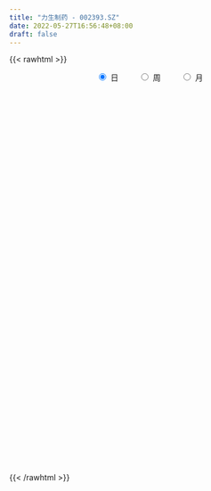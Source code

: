 ```yaml
---
title: "力生制药 - 002393.SZ"
date: 2022-05-27T16:56:48+08:00
draft: false
---
```

{{< rawhtml >}}
    <div style="text-align: center">
        <label style="padding: 1rem;"><input style="margin-right: .5rem" type="radio" name="period" value="D" checked onclick="period_change(this)">日</label>
        <label style="padding: 1rem;"><input style="margin-right: .5rem" type="radio" name="period" value="W" onclick="period_change(this)">周</label>
        <label style="padding: 1rem;"><input style="margin-right: .5rem" type="radio" name="period" value="M" onclick="period_change(this)">月</label>
    </div>
    <div id="chart" style="height: 700px;"></div> 
    <script type="text/javascript">
        const D_v = [8566.38,7436.14,8710.04,7900.96,5854.0,6942.82,14158.42,9358.21,9417.05,10142.0,8331.0,13368.81,6829.0,7309.8,5463.53,4509.0,8447.09,6743.1,6024.13,12996.18,5401.0,4468.35,3894.86,3970.41,4404.19,3522.53,5067.81,5413.16,5741.91,5764.23,8997.81,16585.61,10815.46,8205.72,6354.81,8101.28,9108.0,4889.27,6846.0,9036.0,12608.01,10040.82,30055.65,73605.23,41503.9,30222.31,22807.15,16034.69,17334.77,12196.29,14029.6,8854.0,14934.47,14427.55,26956.33,17302.94,18592.13,14778.15,11159.85,9548.85,11123.9,11471.4,9906.72,7651.95,11965.0,7289.07,5949.0,6316.0,7087.2,8678.0,8494.0,17306.86,8704.02,14556.65,9891.54,10913.0,10938.96,12630.33,16975.9,13194.06,14921.07,10963.71,14756.04,11378.2,10433.1,9509.27,10654.41,10603.2,7864.83,9914.49,7436.12,14989.73,5933.0,8732.1,5031.2,5782.37,3660.0,5494.0,5004.63,4916.54,4924.01,4247.0,4526.1,2953.67,4041.0,5079.01,5244.0,6851.79,8041.0,6201.61,8142.39,5208.57,5144.87,3382.0,6005.0,5430.88,3996.0,5441.59,13199.0,7543.16,5177.16,7449.93,5490.59,4903.0,5793.94,6849.36,5964.07,6300.41,5062.0,12344.96,16487.33,21304.62,13140.8,10487.02,7865.0,6663.0,11612.1,5349.0,5140.0,7393.15,6258.13,5801.0,7569.84,8708.26,8119.88,8139.13,14956.0,13413.01,12890.09,7232.87,40273.9,22593.88,15428.33,17719.08,12986.89,22128.23,26930.66,23527.11,15179.0,17225.46,11998.5,19768.18,12761.8,13453.0,15982.92,13271.82,20922.0,13559.2,11799.07,13264.09,15763.74,14319.59,12458.0,10540.8,9734.01,13010.5,10537.39,10028.01,18842.02,13511.0,9572.0,7219.0,8603.0,7439.01,7697.0,27331.0,20340.0,10702.1,13053.0,17308.67,57064.54,102111.98,51058.33,51048.47,95798.69,68088.31,50193.82,117478.06,166375.24,149603.98,149893.94,94456.75,88763.91,138619.8,110480.04,73316.93,56969.29,51514.57,55696.28,70714.35,46218.3,37268.81,37768.27,62877.11,39067.0,36272.97,39466.74,24017.78,25478.61,19342.01,21134.76,18453.89,22369.29,16948.0,21686.42,18971.01,24184.63,16872.02,25711.27,19431.95,21882.0,20551.05,21851.22,23323.62,32976.15,28795.88,21362.85,30934.85,23389.01,32224.25,18546.04,18591.11,15314.0,11722.76,19192.01,13611.52,20183.49,13016.0,9675.0,13298.0]
const D_histogram = [0.0,-0.0177732194,-0.0285790953,-0.0432697947,-0.0442934186,-0.0359579938,-0.0049700755,0.0081299425,0.0048648255,0.0162636874,0.0203475789,-0.0083468636,-0.0217800473,-0.0344155344,-0.0413685183,-0.0436692501,-0.0282260381,-0.0176461498,-0.0164873562,-0.0441225591,-0.068472558,-0.0746528622,-0.0772469192,-0.0600503706,-0.0446157678,-0.0309929375,-0.0242545964,-0.0131948005,-0.003166983,0.0012283176,0.0152617665,0.0332894255,0.047694252,0.0704517071,0.0760310417,0.0742067551,0.0472468695,0.0371087294,0.0354083066,0.0460248609,0.0617854905,0.0581053014,0.0876110129,0.2038173062,0.2325161305,0.2483667655,0.2069041618,0.1695112905,0.1317758579,0.0655092222,-0.0051048947,-0.0370781633,-0.0283934338,-0.0169517947,0.0230982645,0.0336168498,-0.0005294074,-0.0302470339,-0.044074915,-0.0515853118,-0.0373939819,-0.0459970264,-0.0676931442,-0.0682243419,-0.0955115625,-0.100268387,-0.0917020564,-0.096084913,-0.0845227801,-0.0716763947,-0.059173305,-0.0346424183,-0.0120760304,0.0157617238,0.0217957075,0.0316664678,0.0254834837,0.0356696059,0.0555002953,0.0559592465,0.0568882986,0.0458082825,0.0212958751,0.0221477569,-0.0052318405,-0.0175885188,-0.0300521032,-0.0373936015,-0.0385018877,-0.0234321094,-0.0283149353,-0.0741011144,-0.1001978095,-0.1372460034,-0.139336494,-0.1165363039,-0.0994863837,-0.0943657761,-0.0820975201,-0.0683579684,-0.0689387481,-0.0642677772,-0.0544889618,-0.0431734318,-0.0390476164,-0.0465754025,-0.0341032476,-0.0403040787,-0.0635354463,-0.0896968212,-0.0822954463,-0.0649070172,-0.0643586723,-0.0506348892,-0.0337242492,-0.0124348852,0.0098731195,0.0367330763,0.0809087589,0.1021667781,0.1172858601,0.1351554095,0.1362733315,0.1354569331,0.1191223172,0.1051331466,0.0905550647,0.0806329149,0.0720508401,0.081186959,0.1045935862,0.1035704558,0.1125798683,0.1150232475,0.0957301478,0.0846660612,0.0434088953,0.0140090723,-0.0070877169,-0.0071801797,-0.005573505,-0.0119078382,-0.0030767689,-0.0005124851,0.0113923524,0.018290805,0.0254770958,0.0451725459,0.0575331834,0.0511156981,0.0708007832,0.0992713933,0.1200426847,0.121224016,0.126381111,0.1481498088,0.1814042295,0.1622650727,0.1524015893,0.1083164962,0.0748404014,0.0629998262,0.0530717328,0.0217674727,0.0048216961,0.0060491712,-0.0541629819,-0.0851485944,-0.1298205513,-0.1753277655,-0.206447976,-0.2526140238,-0.2739439967,-0.2824319093,-0.2651894048,-0.2040392616,-0.1321490919,-0.0735872813,0.0100944539,0.0081082801,0.0118631859,0.0068672562,0.0132253079,-0.0004670464,-0.0036715839,0.0713495777,0.0643085877,0.0615765265,0.0187902575,0.0347854967,0.179241679,0.2730654407,0.289407886,0.2843881747,0.3172863487,0.2521639508,0.1195087755,0.1669106862,0.3383434665,0.3448239772,0.4120777076,0.2838527415,0.1521375872,0.1543426818,0.1423779955,0.1103474858,-0.0055844419,-0.0614385832,-0.0835890775,-0.1815422991,-0.2467918937,-0.286284155,-0.3445618913,-0.3373833445,-0.3666429638,-0.3397906321,-0.3505155686,-0.3521614389,-0.3887092814,-0.3843425546,-0.404738416,-0.3984581943,-0.4010442155,-0.3762289697,-0.3353206714,-0.3112328421,-0.3288735967,-0.3295132109,-0.3914644195,-0.4034654201,-0.37622814,-0.347941748,-0.2565080956,-0.1545923218,-0.0549258634,0.0656728698,0.1361221599,0.1768790223,0.2277562164,0.2932776486,0.3077150807,0.2880376956,0.2588400082,0.2354648251,0.2164277685,0.2178452061,0.1479111671,0.1284817792,0.1108009342,0.0948903634]
const D_fast = [0.0,-0.0222165242,-0.040167174,-0.0656753221,-0.0777723005,-0.0784263743,-0.0486809748,-0.0335484712,-0.0355973818,-0.020132598,-0.0109618119,-0.0417429702,-0.0606211658,-0.0818605365,-0.0991556499,-0.1123736943,-0.1039869919,-0.097818641,-0.1007816865,-0.1394475291,-0.1809156675,-0.2057591872,-0.227664974,-0.2254810181,-0.2212003572,-0.2153257613,-0.2146510693,-0.2068899736,-0.1976539017,-0.1929515218,-0.1751026313,-0.1487526158,-0.1224242263,-0.0820538445,-0.0574667494,-0.0407393473,-0.0558875155,-0.0567484733,-0.0495968194,-0.02747405,0.0037329523,0.0145790886,0.0659875533,0.2331481732,0.3199760301,0.3979183564,0.4081817932,0.4131667446,0.4083752764,0.3584859463,0.2865956056,0.2453527962,0.2469391673,0.2541428578,0.299967483,0.3188902807,0.2846116718,0.2473322867,0.2224856769,0.2020789522,0.2069217866,0.1868194855,0.1482000816,0.1306127985,0.0794476872,0.049623766,0.0352645825,0.0068604977,-0.0027080645,-0.0077807777,-0.0100710143,0.0057992678,0.0253466481,0.0571248333,0.0686077439,0.0863951211,0.0865830079,0.1056865316,0.1393922949,0.1538410576,0.1689921845,0.169364239,0.1501758004,0.1565646214,0.1278770638,0.1111232559,0.0911466456,0.074456747,0.0637229889,0.0729347397,0.06097318,-0.0033382777,-0.0544844251,-0.1258441198,-0.162768734,-0.1691026199,-0.1769242955,-0.1953951321,-0.203651256,-0.2070011964,-0.2248166631,-0.2362126366,-0.2400560615,-0.2395338895,-0.2451699782,-0.2643416149,-0.260395272,-0.2766721227,-0.3157873519,-0.3643729321,-0.3775454187,-0.3763837439,-0.3919250672,-0.3908600063,-0.3823804286,-0.3641997859,-0.3394235013,-0.3033802755,-0.2389774032,-0.1921776895,-0.1477371424,-0.0960787406,-0.0608924858,-0.0278446509,-0.0143986875,-0.0021045715,0.0059561128,0.0161921918,0.025622827,0.0550556856,0.1046107094,0.129480193,0.1666345725,0.1978337635,0.2024732008,0.2125756295,0.1821706875,0.1562731325,0.1334044141,0.1315169064,0.1317302049,0.1224189121,0.1304807892,0.1329169517,0.1476698773,0.1591410312,0.1726965959,0.2036851825,0.2304291158,0.2367905551,0.274175836,0.3274642944,0.378246257,0.4097335923,0.4464859651,0.5052921151,0.5838975931,0.6053247045,0.6335616185,0.6165556494,0.6017896549,0.6056990363,0.6090388761,0.5831764841,0.5674361316,0.5701758995,0.4964230009,0.4441502399,0.3670231451,0.2776839895,0.1949517851,0.0856322313,-0.0041837408,-0.0832796307,-0.1323344774,-0.1221941496,-0.0833412529,-0.0431762626,0.0430290861,0.0430699822,0.0497906845,0.0465115689,0.0561759475,0.0423668317,0.0382443981,0.1311029542,0.1401391112,0.1528011816,0.1147124769,0.1394040903,0.3286706923,0.4907608143,0.579455231,0.6455325634,0.7577523245,0.7556709143,0.6528929329,0.7420225152,0.9980411621,1.0907276672,1.2610008244,1.2037390437,1.1100582862,1.1508490513,1.1744788638,1.1700352256,1.0527071874,0.9814934003,0.9384456366,0.7951068402,0.6681592722,0.5570959722,0.4126777631,0.3355104738,0.2145901135,0.1564947872,0.0581409585,-0.0315452715,-0.1652704344,-0.2569893462,-0.3785698117,-0.4719041386,-0.5747512136,-0.6439932102,-0.6869150797,-0.7406354609,-0.8404946148,-0.9235125317,-1.0833298451,-1.1961972008,-1.2630169557,-1.3217160007,-1.2944093722,-1.2311416789,-1.1452066863,-1.0081897357,-0.9037099055,-0.8187332876,-0.7109170394,-0.572076195,-0.4807099927,-0.428377954,-0.3928656393,-0.3573746162,-0.3223047307,-0.2664259915,-0.2993822387,-0.2866911818,-0.2766717933,-0.2688597733]
const D_slow = [0.0,-0.0044433048,-0.0115880787,-0.0224055273,-0.033478882,-0.0424683804,-0.0437108993,-0.0416784137,-0.0404622073,-0.0363962854,-0.0313093907,-0.0333961066,-0.0388411185,-0.0474450021,-0.0577871316,-0.0687044442,-0.0757609537,-0.0801724912,-0.0842943302,-0.09532497,-0.1124431095,-0.131106325,-0.1504180548,-0.1654306475,-0.1765845894,-0.1843328238,-0.1903964729,-0.193695173,-0.1944869188,-0.1941798394,-0.1903643978,-0.1820420414,-0.1701184784,-0.1525055516,-0.1334977912,-0.1149461024,-0.103134385,-0.0938572027,-0.085005126,-0.0734989108,-0.0580525382,-0.0435262128,-0.0216234596,0.029330867,0.0874598996,0.149551591,0.2012776314,0.243655454,0.2765994185,0.292976724,0.2917005004,0.2824309595,0.2753326011,0.2710946524,0.2768692185,0.285273431,0.2851410791,0.2775793206,0.2665605919,0.253664264,0.2443157685,0.2328165119,0.2158932258,0.1988371404,0.1749592497,0.149892153,0.1269666389,0.1029454107,0.0818147156,0.063895617,0.0491022907,0.0404416861,0.0374226785,0.0413631095,0.0468120364,0.0547286533,0.0610995242,0.0700169257,0.0838919996,0.0978818112,0.1121038858,0.1235559565,0.1288799252,0.1344168645,0.1331089043,0.1287117746,0.1211987488,0.1118503485,0.1022248765,0.0963668492,0.0892881153,0.0707628367,0.0457133844,0.0114018835,-0.02343224,-0.052566316,-0.0774379119,-0.1010293559,-0.1215537359,-0.138643228,-0.155877915,-0.1719448593,-0.1855670998,-0.1963604577,-0.2061223618,-0.2177662124,-0.2262920244,-0.236368044,-0.2522519056,-0.2746761109,-0.2952499725,-0.3114767268,-0.3275663948,-0.3402251171,-0.3486561794,-0.3517649007,-0.3492966208,-0.3401133518,-0.3198861621,-0.2943444675,-0.2650230025,-0.2312341501,-0.1971658172,-0.163301584,-0.1335210047,-0.107237718,-0.0845989519,-0.0644407231,-0.0464280131,-0.0261312734,0.0000171232,0.0259097371,0.0540547042,0.0828105161,0.106743053,0.1279095683,0.1387617922,0.1422640602,0.140492131,0.1386970861,0.1373037098,0.1343267503,0.1335575581,0.1334294368,0.1362775249,0.1408502262,0.1472195001,0.1585126366,0.1728959324,0.185674857,0.2033750528,0.2281929011,0.2582035723,0.2885095763,0.320104854,0.3571423063,0.4024933636,0.4430596318,0.4811600291,0.5082391532,0.5269492535,0.5426992101,0.5559671433,0.5614090115,0.5626144355,0.5641267283,0.5505859828,0.5292988342,0.4968436964,0.453011755,0.401399761,0.3382462551,0.2697602559,0.1991522786,0.1328549274,0.081845112,0.048807839,0.0304110187,0.0329346322,0.0349617022,0.0379274987,0.0396443127,0.0429506397,0.0428338781,0.0419159821,0.0597533765,0.0758305234,0.0912246551,0.0959222195,0.1046185936,0.1494290134,0.2176953735,0.290047345,0.3611443887,0.4404659759,0.5035069636,0.5333841574,0.575111829,0.6596976956,0.7459036899,0.8489231168,0.9198863022,0.957920699,0.9965063695,1.0321008683,1.0596877398,1.0582916293,1.0429319835,1.0220347141,0.9766491393,0.9149511659,0.8433801272,0.7572396543,0.6728938182,0.5812330773,0.4962854193,0.4086565271,0.3206161674,0.223438847,0.1273532084,0.0261686044,-0.0734459442,-0.1737069981,-0.2677642405,-0.3515944084,-0.4294026189,-0.511621018,-0.5939993208,-0.6918654256,-0.7927317807,-0.8867888157,-0.9737742527,-1.0379012766,-1.076549357,-1.0902808229,-1.0738626055,-1.0398320655,-0.9956123099,-0.9386732558,-0.8653538436,-0.7884250735,-0.7164156496,-0.6517056475,-0.5928394412,-0.5387324991,-0.4842711976,-0.4472934058,-0.415172961,-0.3874727275,-0.3637501366]
const D_data = [['2021-05-18', 19.0421, 19.4599, 19.0421, 19.4599],['2021-05-19', 19.4401, 19.1814, 19.1316, 19.4898],['2021-05-20', 19.0321, 19.1714, 19.0123, 19.4202],['2021-05-21', 19.1714, 19.0222, 18.9426, 19.1814],['2021-05-24', 19.0023, 19.1117, 18.9625, 19.1316],['2021-05-25', 19.1117, 19.2112, 19.0819, 19.2809],['2021-05-26', 19.1615, 19.5793, 19.1615, 19.6191],['2021-05-27', 19.5594, 19.4699, 19.3406, 19.5594],['2021-05-28', 19.4699, 19.2908, 19.251, 19.4699],['2021-05-31', 19.4202, 19.4997, 19.3008, 19.5495],['2021-06-01', 19.5793, 19.4599, 19.4003, 19.6589],['2021-06-02', 19.45, 18.9824, 18.9824, 19.45],['2021-06-03', 18.9924, 19.0421, 18.9725, 19.1913],['2021-06-04', 19.0321, 18.9526, 18.863, 19.0321],['2021-06-07', 18.9227, 18.9327, 18.6043, 19.0321],['2021-06-08', 18.9327, 18.9227, 18.7536, 18.9824],['2021-06-09', 18.9227, 19.1416, 18.8332, 19.1515],['2021-06-10', 19.1714, 19.1217, 19.0321, 19.2809],['2021-06-11', 19.12, 19.01, 19.0, 19.24],['2021-06-15', 19.05, 18.54, 18.51, 19.05],['2021-06-16', 18.52, 18.38, 18.25, 18.53],['2021-06-17', 18.26, 18.45, 18.26, 18.59],['2021-06-18', 18.47, 18.39, 18.27, 18.47],['2021-06-21', 18.37, 18.6, 18.31, 18.61],['2021-06-22', 18.64, 18.6, 18.53, 18.67],['2021-06-23', 18.61, 18.6, 18.52, 18.64],['2021-06-24', 18.58, 18.52, 18.47, 18.67],['2021-06-25', 18.52, 18.58, 18.45, 18.65],['2021-06-28', 18.61, 18.59, 18.5, 18.68],['2021-06-29', 18.59, 18.53, 18.43, 18.62],['2021-06-30', 18.46, 18.68, 18.46, 18.77],['2021-07-01', 18.7, 18.81, 18.64, 19.17],['2021-07-02', 18.89, 18.86, 18.78, 19.18],['2021-07-05', 18.86, 19.09, 18.76, 19.18],['2021-07-06', 18.95, 18.99, 18.86, 19.09],['2021-07-07', 18.87, 18.95, 18.85, 19.09],['2021-07-08', 18.94, 18.59, 18.53, 18.98],['2021-07-09', 18.6, 18.72, 18.52, 18.74],['2021-07-12', 18.72, 18.81, 18.7, 18.93],['2021-07-13', 18.76, 19.01, 18.67, 19.04],['2021-07-14', 19.01, 19.18, 18.87, 19.22],['2021-07-15', 19.22, 19.01, 18.75, 19.22],['2021-07-16', 19.09, 19.55, 19.01, 20.03],['2021-07-19', 19.55, 21.15, 19.19, 21.5],['2021-07-20', 21.06, 20.63, 20.31, 21.06],['2021-07-21', 20.52, 20.8, 20.2, 20.89],['2021-07-22', 20.74, 20.22, 20.18, 20.77],['2021-07-23', 20.13, 20.24, 20.01, 20.47],['2021-07-26', 20.24, 20.19, 19.55, 20.28],['2021-07-27', 20.1, 19.67, 19.64, 20.19],['2021-07-28', 19.67, 19.31, 19.01, 19.73],['2021-07-29', 19.4, 19.54, 19.35, 19.64],['2021-07-30', 19.54, 20.0, 19.23, 20.09],['2021-08-02', 20.01, 20.11, 19.9, 20.6],['2021-08-03', 20.2, 20.65, 20.11, 20.71],['2021-08-04', 20.68, 20.48, 20.19, 20.69],['2021-08-05', 20.48, 19.91, 19.9, 20.48],['2021-08-06', 19.91, 19.82, 19.45, 19.95],['2021-08-09', 19.78, 19.91, 19.58, 19.99],['2021-08-10', 19.84, 19.93, 19.72, 19.98],['2021-08-11', 19.89, 20.22, 19.81, 20.32],['2021-08-12', 20.28, 19.95, 19.91, 20.28],['2021-08-13', 19.92, 19.69, 19.63, 19.95],['2021-08-16', 19.7, 19.87, 19.65, 20.09],['2021-08-17', 19.87, 19.42, 19.37, 19.9],['2021-08-18', 19.41, 19.56, 19.37, 19.57],['2021-08-19', 19.41, 19.68, 19.41, 19.74],['2021-08-20', 19.52, 19.47, 19.3, 19.63],['2021-08-23', 19.38, 19.63, 19.37, 19.67],['2021-08-24', 19.6, 19.66, 19.53, 19.73],['2021-08-25', 19.64, 19.68, 19.54, 19.76],['2021-08-26', 19.62, 19.9, 19.56, 20.2],['2021-08-27', 19.87, 19.99, 19.75, 20.03],['2021-08-30', 19.99, 20.2, 19.99, 20.49],['2021-08-31', 20.15, 20.04, 19.9, 20.3],['2021-09-01', 20.04, 20.16, 19.76, 20.18],['2021-09-02', 20.16, 20.0, 19.82, 20.16],['2021-09-03', 19.98, 20.25, 19.87, 20.36],['2021-09-06', 20.3, 20.5, 20.19, 20.54],['2021-09-07', 20.5, 20.37, 20.22, 20.51],['2021-09-08', 20.35, 20.44, 20.03, 20.46],['2021-09-09', 20.43, 20.32, 20.31, 20.54],['2021-09-10', 20.33, 20.1, 20.0, 20.47],['2021-09-13', 20.09, 20.39, 20.01, 20.45],['2021-09-14', 20.39, 19.99, 19.97, 20.54],['2021-09-15', 19.99, 20.08, 19.83, 20.24],['2021-09-16', 19.99, 20.01, 19.99, 20.45],['2021-09-17', 20.01, 20.01, 19.65, 20.04],['2021-09-22', 19.88, 20.05, 19.8, 20.12],['2021-09-23', 20.05, 20.28, 20.05, 20.35],['2021-09-24', 20.29, 20.05, 20.03, 20.31],['2021-09-27', 20.01, 19.37, 19.25, 20.05],['2021-09-28', 19.37, 19.36, 19.32, 19.46],['2021-09-29', 19.3, 18.96, 18.96, 19.3],['2021-09-30', 18.98, 19.18, 18.98, 19.21],['2021-10-08', 19.25, 19.44, 19.0, 19.56],['2021-10-11', 19.56, 19.38, 19.3, 19.56],['2021-10-12', 19.35, 19.2, 19.1, 19.42],['2021-10-13', 19.16, 19.25, 19.08, 19.33],['2021-10-14', 19.25, 19.26, 19.12, 19.35],['2021-10-15', 19.23, 19.04, 19.01, 19.32],['2021-10-18', 19.0, 19.04, 18.91, 19.11],['2021-10-19', 19.05, 19.07, 18.95, 19.13],['2021-10-20', 19.04, 19.08, 18.99, 19.13],['2021-10-21', 19.11, 18.97, 18.95, 19.2],['2021-10-22', 18.96, 18.75, 18.74, 19.09],['2021-10-25', 19.0, 18.95, 18.8, 19.0],['2021-10-26', 18.96, 18.67, 18.64, 18.99],['2021-10-27', 18.67, 18.3, 18.18, 18.67],['2021-10-28', 18.29, 18.03, 18.01, 18.36],['2021-10-29', 18.04, 18.29, 18.04, 18.33],['2021-11-01', 18.3, 18.38, 18.2, 18.44],['2021-11-02', 18.44, 18.12, 17.99, 18.44],['2021-11-03', 18.12, 18.23, 18.1, 18.24],['2021-11-04', 18.26, 18.27, 18.18, 18.35],['2021-11-05', 18.27, 18.36, 18.21, 18.45],['2021-11-08', 18.46, 18.44, 18.27, 18.46],['2021-11-09', 18.46, 18.6, 18.33, 18.61],['2021-11-10', 18.55, 19.01, 18.52, 19.06],['2021-11-11', 19.01, 18.93, 18.9, 19.06],['2021-11-12', 18.96, 19.0, 18.85, 19.02],['2021-11-15', 19.0, 19.19, 18.9, 19.24],['2021-11-16', 19.19, 19.11, 19.09, 19.35],['2021-11-17', 19.11, 19.17, 19.0, 19.26],['2021-11-18', 19.23, 19.01, 18.95, 19.23],['2021-11-19', 19.02, 19.03, 18.79, 19.1],['2021-11-22', 19.01, 19.01, 18.9, 19.14],['2021-11-23', 19.0, 19.06, 18.9, 19.15],['2021-11-24', 19.06, 19.08, 18.91, 19.15],['2021-11-25', 19.16, 19.36, 19.08, 19.5],['2021-11-26', 19.4, 19.7, 19.34, 19.93],['2021-11-29', 19.89, 19.54, 19.54, 20.5],['2021-11-30', 19.65, 19.78, 19.48, 19.82],['2021-12-01', 19.7, 19.83, 19.63, 19.94],['2021-12-02', 19.83, 19.61, 19.61, 19.88],['2021-12-03', 19.61, 19.72, 19.55, 19.77],['2021-12-06', 19.62, 19.27, 19.22, 19.72],['2021-12-07', 19.28, 19.27, 19.2, 19.45],['2021-12-08', 19.34, 19.26, 19.2, 19.34],['2021-12-09', 19.34, 19.48, 19.18, 19.49],['2021-12-10', 19.47, 19.52, 19.35, 19.58],['2021-12-13', 19.48, 19.42, 19.39, 19.58],['2021-12-14', 19.46, 19.63, 19.39, 19.67],['2021-12-15', 19.64, 19.6, 19.51, 19.64],['2021-12-16', 19.6, 19.78, 19.52, 19.81],['2021-12-17', 19.72, 19.8, 19.57, 19.83],['2021-12-20', 20.5, 19.88, 19.81, 20.5],['2021-12-21', 19.81, 20.16, 19.8, 20.19],['2021-12-22', 20.47, 20.22, 20.0, 20.47],['2021-12-23', 20.4, 20.07, 20.03, 20.4],['2021-12-24', 20.02, 20.51, 20.02, 21.35],['2021-12-27', 20.52, 20.85, 20.52, 21.05],['2021-12-28', 20.86, 21.01, 20.6, 21.09],['2021-12-29', 21.01, 20.96, 20.76, 21.34],['2021-12-30', 20.9, 21.17, 20.87, 21.28],['2021-12-31', 21.18, 21.61, 21.11, 22.06],['2022-01-04', 21.64, 22.09, 21.64, 22.38],['2022-01-05', 22.15, 21.67, 21.39, 22.28],['2022-01-06', 21.58, 21.9, 21.54, 21.97],['2022-01-07', 21.8, 21.5, 21.46, 22.12],['2022-01-10', 21.44, 21.57, 21.36, 21.79],['2022-01-11', 21.67, 21.85, 21.57, 22.12],['2022-01-12', 21.85, 21.94, 21.61, 22.15],['2022-01-13', 21.99, 21.67, 21.62, 21.99],['2022-01-14', 21.74, 21.81, 21.51, 22.14],['2022-01-17', 21.9, 22.08, 21.8, 22.19],['2022-01-18', 21.98, 21.21, 21.17, 22.23],['2022-01-19', 21.28, 21.35, 21.03, 21.65],['2022-01-20', 21.47, 20.96, 20.95, 21.57],['2022-01-21', 20.99, 20.65, 20.42, 21.04],['2022-01-24', 21.05, 20.53, 20.51, 21.5],['2022-01-25', 20.31, 20.0, 19.97, 20.74],['2022-01-26', 20.01, 19.96, 19.65, 20.08],['2022-01-27', 19.91, 19.85, 19.62, 20.04],['2022-01-28', 19.88, 20.0, 19.71, 20.08],['2022-02-07', 20.2, 20.59, 19.99, 20.62],['2022-02-08', 20.54, 20.96, 20.46, 21.05],['2022-02-09', 21.02, 21.07, 20.81, 21.16],['2022-02-10', 21.07, 21.75, 20.96, 21.88],['2022-02-11', 21.73, 20.91, 20.9, 21.73],['2022-02-14', 20.99, 21.0, 20.89, 21.28],['2022-02-15', 21.0, 20.9, 20.73, 21.2],['2022-02-16', 20.88, 21.06, 20.88, 21.15],['2022-02-17', 20.99, 20.8, 20.75, 21.19],['2022-02-18', 20.8, 20.89, 20.65, 20.91],['2022-02-21', 20.95, 22.1, 20.86, 22.25],['2022-02-22', 21.8, 21.32, 21.23, 21.9],['2022-02-23', 21.32, 21.41, 21.31, 21.6],['2022-02-24', 21.29, 20.83, 20.58, 21.57],['2022-02-25', 21.22, 21.53, 21.12, 21.72],['2022-02-28', 22.3, 23.68, 21.85, 23.68],['2022-03-01', 24.05, 23.9, 23.38, 24.76],['2022-03-02', 23.9, 23.49, 23.19, 24.04],['2022-03-03', 23.7, 23.53, 23.12, 23.87],['2022-03-04', 24.9, 24.38, 24.2, 25.52],['2022-03-07', 24.41, 23.36, 23.36, 24.99],['2022-03-08', 24.05, 22.2, 22.2, 24.1],['2022-03-09', 22.35, 24.42, 22.02, 24.42],['2022-03-10', 25.0, 26.86, 24.68, 26.86],['2022-03-11', 26.02, 25.65, 25.33, 26.78],['2022-03-14', 25.27, 27.03, 25.27, 27.65],['2022-03-15', 26.2, 24.82, 24.73, 26.2],['2022-03-16', 25.17, 24.38, 23.28, 25.6],['2022-03-17', 24.38, 25.97, 24.01, 26.82],['2022-03-18', 26.2, 26.03, 25.22, 26.9],['2022-03-21', 25.5, 25.91, 25.41, 26.22],['2022-03-22', 25.91, 24.65, 24.55, 25.95],['2022-03-23', 24.65, 25.06, 24.4, 25.24],['2022-03-24', 24.76, 25.36, 24.55, 25.76],['2022-03-25', 25.2, 24.12, 23.89, 25.29],['2022-03-28', 23.8, 24.05, 23.33, 24.3],['2022-03-29', 23.9, 24.0, 23.65, 24.36],['2022-03-30', 23.81, 23.36, 23.08, 24.04],['2022-03-31', 23.36, 23.87, 23.21, 24.98],['2022-04-01', 23.63, 23.16, 23.0, 23.78],['2022-04-06', 23.52, 23.65, 23.5, 24.24],['2022-04-07', 23.88, 23.01, 22.9, 23.9],['2022-04-08', 23.11, 22.86, 22.72, 23.26],['2022-04-11', 22.75, 22.06, 21.8, 22.91],['2022-04-12', 22.1, 22.2, 21.6, 22.29],['2022-04-13', 22.18, 21.54, 21.53, 22.18],['2022-04-14', 21.65, 21.51, 21.48, 21.96],['2022-04-15', 21.5, 21.07, 20.88, 21.51],['2022-04-18', 21.08, 21.13, 20.65, 21.25],['2022-04-19', 21.07, 21.18, 20.96, 21.39],['2022-04-20', 21.25, 20.83, 20.68, 21.45],['2022-04-21', 20.7, 20.0, 19.9, 20.98],['2022-04-22', 20.22, 19.82, 19.62, 20.3],['2022-04-25', 19.61, 18.5, 18.48, 19.8],['2022-04-26', 18.6, 18.5, 18.28, 18.98],['2022-04-27', 18.47, 18.6, 17.8, 18.62],['2022-04-28', 18.6, 18.34, 18.11, 18.85],['2022-04-29', 18.65, 19.07, 18.48, 19.15],['2022-05-05', 19.01, 19.41, 18.89, 19.66],['2022-05-06', 18.8, 19.69, 18.8, 20.14],['2022-05-09', 19.66, 20.4, 19.52, 20.4],['2022-05-10', 20.1, 20.22, 19.83, 20.29],['2022-05-11', 20.29, 20.13, 20.13, 20.72],['2022-05-12', 19.96, 20.53, 19.81, 20.65],['2022-05-13', 20.7, 21.11, 20.44, 21.28],['2022-05-16', 21.12, 20.81, 20.81, 21.34],['2022-05-17', 20.8, 20.5, 20.26, 20.93],['2022-05-18', 20.51, 20.37, 20.3, 20.75],['2022-05-19', 20.02, 20.41, 20.01, 20.46],['2022-05-20', 20.41, 20.45, 20.16, 20.9],['2022-05-23', 20.45, 20.76, 20.43, 20.87],['2022-05-24', 20.75, 19.76, 19.72, 20.77],['2022-05-25', 19.79, 20.2, 19.74, 20.21],['2022-05-26', 20.2, 20.16, 19.93, 20.3],['2022-05-27', 20.18, 20.12, 20.01, 20.38]]
const W_v = [56752.71,59097.88,42567.63,37425.99,48088.51,55822.25,61192.08,57331.95,70347.59,49144.54,100678.32,52970.15,114262.18,96324.15,90587.96,80250.32,46949.25,78465.26,52907.47,39002.03,46061.11,30477.04,28508.19,32223.78,28940.33,39954.56,41127.79,35960.86,45109.87,47308.58,14371.82,11965.73,35718.02,52904.45,51951.47,100533.27,63672.94,44034.31,54263.65,44866.34,39265.96,39352.14,74629.67,72650.59,77171.7,93227.35,48772.02,49316.9,66202.43,38518.34,37318.99,49075.38,38440.05,62311.57,39676.28,32876.54,25872.3,21314.87,21760.33,22245.11,21363.15,21499.0,15266.59,55291.2,34198.0,33408.78,31502.96,36631.88,85833.4,96894.18,50269.07,44503.19,22074.56,19822.46,27638.38,14065.29,31564.81,27075.18,32607.81,49876.42,54114.04,55015.23,115670.66,140998.39,132457.4,131083.48,283397.89,102644.04,115288.77,80354.72,77557.5,19291.81,62823.02,48179.71,34033.31,33205.55,26364.06,31920.46,38477.17,36299.68,41821.4,28206.13,37781.51,26423.68,23828.34,30482.02,34244.58,46701.43,74056.85,58770.69,57153.97,63739.07,50315.37,6107.18,26218.81,46188.68,50041.53,105092.66,103394.77,62221.65,49690.59,34782.04,35212.21,36393.32,82139.03,70516.55,73186.66,87106.94,57508.3,85899.1,174831.94,85825.19,93535.88,135465.76,79910.4,72418.87,64215.75,52805.89,36033.52,36594.06,57147.49,92880.15,48458.65,28062.79,32635.5,38228.72,27427.57,55074.07,38701.06,113927.15,35356.32,73972.53,110799.09,139635.47,92173.31,89532.09,116322.71,66312.98,49631.62,63747.06,39035.55,57355.88,34377.31,40876.75,17747.13,8899.43,35369.43,40326.18,28956.12,29903.83,31789.02,32222.95,28858.8,32828.53,32523.2,24608.93,34074.45,80875.73,90279.23,59867.55,61276.47,63885.54,43136.62,25564.56,26314.13,49951.18,36514.74,38488.54,40828.89,35514.84,35100.99,30210.92,180784.95,54914.37,84206.01,23845.83,77885.76,45058.85,45730.5,45980.61,31186.85,26760.39,22378.1,47905.02,36659.08,68586.48,184173.28,67349.13,92057.1,53210.72,39171.02,50270.08,58930.48,70810.78,52578.18,25215.44,34686.03,5782.37,23999.18,20846.78,34480.79,25171.32,35356.91,30486.82,46158.77,59460.44,35752.38,38338.11,88765.87,90856.41,82862.23,73964.4,72816.18,62816.14,65928.92,40530.01,88734.77,357082.01,551739.41,582214.4399999999,308211.42,223199.49,99757.49,106778.56,98662.08,109427.49,56299.77,136706.84,83365.92,69784.01]
const W_histogram = [0.0,-0.0926696296,-0.1113182383,-0.1234583181,-0.1299821573,-0.0544134686,0.0184515821,0.071024785,0.1226970954,0.1364505325,0.1879975428,0.1999604023,0.3106146633,0.3323966113,0.345051568,0.2376234747,0.1643487351,-0.0939426598,-0.2709434232,-0.3373890079,-0.4260278425,-0.4621985808,-0.4846338157,-0.5047627084,-0.4641746295,-0.3964152319,-0.3830055513,-0.312053282,-0.4179261685,-0.5919233062,-0.6164920943,-0.5582064771,-0.450391518,-0.2523274046,-0.090971735,-0.1670766483,-0.0758912382,0.0241034384,0.053134166,-0.0069189285,0.0086229378,0.0529131308,0.1293469188,0.2142679194,0.3185861453,0.2441472921,0.2113671276,0.0992249482,-0.131227223,-0.2144447971,-0.2904592644,-0.2580756771,-0.2357663504,-0.1639631657,-0.1935359336,-0.1525488777,-0.1503898603,-0.1245767759,-0.0980321946,-0.0771622152,-0.0824715242,-0.0689936393,-0.0411880493,-0.104995956,-0.1786133982,-0.154251143,-0.0718851588,-0.0056976521,0.1938904328,0.3061639709,0.3279815417,0.3240779119,0.2706526307,0.267135668,0.2591271771,0.2630149777,0.3033268142,0.331416909,0.3421712361,0.3314115875,0.3658989291,0.4006794094,0.5457814455,0.6544328824,0.7541294915,0.9219019316,0.8584734269,0.8406693606,0.7562012367,0.6599486108,0.4041680619,0.1967216571,-0.0214852371,-0.1828481217,-0.2916464545,-0.3450035112,-0.4580196751,-0.4709088032,-0.3769865499,-0.3269993288,-0.2467361888,-0.2158593471,-0.1900431094,-0.1903168922,-0.2259724225,-0.3298069408,-0.301771421,-0.1906069783,-0.0767214448,0.0318172036,0.1224481607,0.1974502283,0.143913396,0.1090560763,0.1013083369,0.0975364931,0.1666102042,0.2358663017,0.2740482105,0.1927287313,0.1553247794,0.0829609098,0.0551240617,0.028251896,0.1095276405,0.1057786681,0.1599147113,0.222629981,0.2133967744,0.1615861001,0.1419916213,0.0553141457,0.0642274249,-0.0039177011,0.0063813762,-0.1012261089,-0.2366455745,-0.3139950715,-0.3633744835,-0.3547279709,-0.272910433,-0.3110264812,-0.3505976648,-0.3360492525,-0.3127142313,-0.2856332816,-0.2375022992,-0.1586694395,-0.0832222667,0.048546897,0.1112008692,0.2061754799,0.3352706241,0.3795263103,0.3909061945,0.4652743659,0.4770201706,0.3874984551,0.3106895212,0.1880310851,0.0718394292,-0.0762808119,-0.1564664993,-0.2365009854,-0.2951964983,-0.2897848638,-0.2514351487,-0.2408603309,-0.2781789768,-0.2641941348,-0.2340556702,-0.1859490752,-0.1737592136,-0.1259119372,-0.1753993305,-0.1851188032,-0.2324732734,-0.412149107,-0.5748797136,-0.6650860557,-0.6800996806,-0.745961829,-0.7699763484,-0.69934743,-0.5543649443,-0.4370496977,-0.300958592,-0.19955461,-0.0771256616,0.0065202112,0.0443164633,0.1135149355,0.2093010561,0.2311781658,0.3174333275,0.3378474915,0.3976890113,0.3975658106,0.4059407745,0.3795534141,0.3571421604,0.2943538034,0.2605707456,0.2518883075,0.232016076,0.2675463564,0.3263950367,0.3366799455,0.3190485695,0.2873077798,0.2419889652,0.2372089244,0.2409551394,0.223134636,0.1960512024,0.1724311579,0.0937530208,0.0565902538,0.0051480115,-0.0455394323,-0.1038418728,-0.1298008969,-0.0974549684,-0.0689669076,-0.0033897803,0.0405226385,0.0544218308,0.0792891359,0.1369883357,0.2368179085,0.2800616226,0.3117366115,0.2399776156,0.1391499782,0.1246266353,0.1053240132,0.1259173102,0.3111871078,0.4884196295,0.5934127928,0.5001288527,0.3469456496,0.2055777643,-0.016530643,-0.2431031404,-0.4281334251,-0.4890202604,-0.4167358909,-0.3965625717,-0.3881452925]
const W_fast = [0.0,-0.115837037,-0.1623152052,-0.2053198646,-0.2443392431,-0.1823739215,-0.1048959753,-0.0345665761,0.0477800081,0.0956460783,0.1941924743,0.2561454344,0.4444533612,0.5493344621,0.6482523108,0.6002300862,0.5680425303,0.2862654705,0.0415288513,-0.1092639854,-0.3044097807,-0.4561301641,-0.599723853,-0.7460434228,-0.8214990012,-0.8528434116,-0.9351851188,-0.9422461701,-1.1526005986,-1.4745785629,-1.6532703746,-1.7345363767,-1.7393192971,-1.6043370348,-1.465724299,-1.5835983743,-1.5113857738,-1.4053652376,-1.3630509685,-1.4248337952,-1.4071361944,-1.3496177187,-1.240847201,-1.1023592205,-0.9183944583,-0.9317964885,-0.9117348711,-0.9990708135,-1.2623297904,-1.3991585638,-1.5477878471,-1.5799231791,-1.61655544,-1.5857430468,-1.663699798,-1.6608499616,-1.6962884092,-1.7016195188,-1.6995829862,-1.6980035606,-1.7239307506,-1.7277012755,-1.7101926979,-1.8002495935,-1.9185203854,-1.9327209159,-1.8683262213,-1.8035631277,-1.5555024346,-1.3666879037,-1.2628749476,-1.1857590994,-1.1715212228,-1.1082542686,-1.0514809652,-0.9818394202,-0.8656958802,-0.7547515582,-0.658454422,-0.5863611738,-0.4603990998,-0.3254487672,-0.0439013697,0.2283582878,0.5165872698,0.9148351928,1.0660250448,1.2583883186,1.3629705039,1.4317050308,1.2769664973,1.1187005068,0.8951223033,0.6880473883,0.5063374419,0.3667295073,0.1392084246,0.0085920957,0.0082677116,-0.0234948995,-0.0049158067,-0.0280038018,-0.0496983415,-0.0975513473,-0.1896999833,-0.3759862367,-0.4233935722,-0.359880874,-0.2651757017,-0.1486827525,-0.0274397552,0.0969248696,0.0793663862,0.0717730856,0.0893524304,0.1099647099,0.220690972,0.3489136449,0.4556076064,0.4224703101,0.423897553,0.3722739108,0.3582180782,0.3384088865,0.447066541,0.4697622357,0.5638769568,0.6822497216,0.7263657087,0.7149515594,0.7308549859,0.6580060467,0.6829761822,0.6138516309,0.6257460523,0.4928320399,0.2982511807,0.1424029158,0.002179883,-0.0778555972,-0.0642656675,-0.180138336,-0.3073589358,-0.3768228366,-0.4316663733,-0.4759937439,-0.4872383364,-0.4480728366,-0.3934312304,-0.2495253425,-0.159071153,-0.0125526723,0.200360128,0.3394973917,0.4486038246,0.6392905874,0.7702914348,0.777644333,0.7785077794,0.7028571146,0.6046253161,0.437434872,0.3181325598,0.1789728272,0.0464781898,-0.0205563916,-0.0450654637,-0.0947057286,-0.2015691187,-0.2536328104,-0.2820082634,-0.2803889372,-0.311638879,-0.2952695869,-0.3886068128,-0.4446059863,-0.5500787748,-0.8327918852,-1.1392424202,-1.3957202763,-1.5807588213,-1.833111427,-2.0496200334,-2.1538279725,-2.1474367228,-2.1393839008,-2.078532443,-2.0270171135,-1.9238695806,-1.838593655,-1.789718287,-1.6921410809,-1.5440296963,-1.4643580451,-1.2987445515,-1.1938685147,-1.034604742,-0.93533649,-0.8254763326,-0.7569753394,-0.6901010531,-0.6793009592,-0.6479413306,-0.5936516918,-0.5555199043,-0.4531030349,-0.3126555954,-0.2182007002,-0.1560699338,-0.1159837786,-0.1008053518,-0.0462831616,0.0177018383,0.0556649939,0.0775943609,0.0970821059,0.0418422239,0.0188270204,-0.031328219,-0.0934005209,-0.1776634296,-0.2360726779,-0.2280904915,-0.2168441576,-0.1521144753,-0.0980713969,-0.0705667469,-0.0258771579,0.0660691258,0.2251031758,0.3383622956,0.4479714373,0.4362068454,0.3701667024,0.3868000184,0.3938283996,0.4459010242,0.7089675987,1.0083050278,1.2616513893,1.2933996624,1.2269528717,1.1369794274,0.9107383593,0.6233900769,0.3313264359,0.1481845355,0.1162849323,0.0373176086,-0.0513014354]
const W_slow = [0.0,-0.0231674074,-0.050996967,-0.0818615465,-0.1143570858,-0.127960453,-0.1233475574,-0.1055913612,-0.0749170873,-0.0408044542,0.0061949315,0.0561850321,0.1338386979,0.2169378508,0.3032007428,0.3626066114,0.4036937952,0.3802081303,0.3124722745,0.2281250225,0.1216180619,0.0060684167,-0.1150900373,-0.2412807144,-0.3573243717,-0.4564281797,-0.5521795675,-0.630192888,-0.7346744302,-0.8826552567,-1.0367782803,-1.1763298996,-1.2889277791,-1.3520096302,-1.374752564,-1.4165217261,-1.4354945356,-1.429468676,-1.4161851345,-1.4179148666,-1.4157591322,-1.4025308495,-1.3701941198,-1.31662714,-1.2369806036,-1.1759437806,-1.1231019987,-1.0982957617,-1.1311025674,-1.1847137667,-1.2573285828,-1.321847502,-1.3807890896,-1.4217798811,-1.4701638645,-1.5083010839,-1.5458985489,-1.5770427429,-1.6015507916,-1.6208413454,-1.6414592264,-1.6587076362,-1.6690046486,-1.6952536376,-1.7399069871,-1.7784697729,-1.7964410626,-1.7978654756,-1.7493928674,-1.6728518747,-1.5908564892,-1.5098370113,-1.4421738536,-1.3753899366,-1.3106081423,-1.2448543979,-1.1690226944,-1.0861684671,-1.0006256581,-0.9177727612,-0.8262980289,-0.7261281766,-0.5896828152,-0.4260745946,-0.2375422217,-0.0070667388,0.2075516179,0.417718958,0.6067692672,0.7717564199,0.8727984354,0.9219788497,0.9166075404,0.87089551,0.7979838964,0.7117330185,0.5972280998,0.479500899,0.3852542615,0.3035044293,0.2418203821,0.1878555453,0.140344768,0.0927655449,0.0362724393,-0.0461792959,-0.1216221512,-0.1692738957,-0.1884542569,-0.1804999561,-0.1498879159,-0.1005253588,-0.0645470098,-0.0372829907,-0.0119559065,0.0124282168,0.0540807678,0.1130473432,0.1815593959,0.2297415787,0.2685727736,0.289313001,0.3030940164,0.3101569905,0.3375389006,0.3639835676,0.4039622454,0.4596197407,0.5129689343,0.5533654593,0.5888633646,0.602691901,0.6187487573,0.617769332,0.619364676,0.5940581488,0.5348967552,0.4563979873,0.3655543665,0.2768723737,0.2086447655,0.1308881452,0.043238729,-0.0407735841,-0.118952142,-0.1903604623,-0.2497360371,-0.289403397,-0.3102089637,-0.2980722395,-0.2702720222,-0.2187281522,-0.1349104961,-0.0400289186,0.0576976301,0.1740162215,0.2932712642,0.390145878,0.4678182583,0.5148260295,0.5327858868,0.5137156839,0.474599059,0.4154738127,0.3416746881,0.2692284722,0.206369685,0.1461546023,0.0766098581,0.0105613244,-0.0479525932,-0.094439862,-0.1378796654,-0.1693576497,-0.2132074823,-0.2594871831,-0.3176055015,-0.4206427782,-0.5643627066,-0.7306342205,-0.9006591407,-1.0871495979,-1.279643685,-1.4544805425,-1.5930717786,-1.702334203,-1.777573851,-1.8274625035,-1.8467439189,-1.8451138661,-1.8340347503,-1.8056560164,-1.7533307524,-1.6955362109,-1.6161778791,-1.5317160062,-1.4322937533,-1.3329023007,-1.2314171071,-1.1365287535,-1.0472432134,-0.9736547626,-0.9085120762,-0.8455399993,-0.7875359803,-0.7206493912,-0.6390506321,-0.5548806457,-0.4751185033,-0.4032915584,-0.3427943171,-0.283492086,-0.2232533011,-0.1674696421,-0.1184568415,-0.075349052,-0.0519107968,-0.0377632334,-0.0364762305,-0.0478610886,-0.0738215568,-0.106271781,-0.1306355231,-0.14787725,-0.1487246951,-0.1385940354,-0.1249885777,-0.1051662938,-0.0709192099,-0.0117147327,0.0583006729,0.1362348258,0.1962292297,0.2310167243,0.2621733831,0.2885043864,0.3199837139,0.3977804909,0.5198853983,0.6682385965,0.7932708097,0.8800072221,0.9314016631,0.9272690024,0.8664932173,0.759459861,0.6372047959,0.5330208232,0.4338801803,0.3368438571]
const W_data = [['2017-07-14', 34.9074, 33.4073, 33.2919, 34.9843],['2017-07-21', 33.3592, 31.9552, 31.0609, 33.3592],['2017-07-28', 31.734, 32.4937, 31.734, 32.6572],['2017-08-04', 32.4841, 32.3879, 32.1475, 32.8495],['2017-08-11', 32.3879, 32.2918, 32.1187, 33.0611],['2017-08-18', 32.3879, 33.4169, 32.3495, 33.5996],['2017-08-25', 33.388, 33.7535, 33.1765, 34.1862],['2017-09-01', 33.7727, 33.8592, 33.5996, 34.0804],['2017-09-08', 34.0227, 34.1958, 33.7535, 34.4266],['2017-09-15', 34.1958, 33.9939, 33.8015, 34.417],['2017-09-22', 34.0419, 34.7728, 33.9362, 35.5613],['2017-09-29', 34.6959, 34.6093, 34.0708, 35.0613],['2017-10-13', 35.1094, 36.398, 34.792, 36.5134],['2017-10-20', 36.3883, 35.9268, 35.4844, 36.8788],['2017-10-27', 35.9171, 36.2152, 35.3786, 36.7826],['2017-11-03', 36.071, 34.7343, 34.0419, 36.3306],['2017-11-10', 34.6189, 34.8882, 34.542, 35.1478],['2017-11-17', 34.9747, 31.7532, 31.734, 35.244],['2017-11-24', 31.8109, 31.4936, 31.0609, 32.5514],['2017-12-01', 31.4936, 32.0129, 31.0993, 32.0898],['2017-12-08', 31.8783, 31.032, 30.1954, 32.0706],['2017-12-15', 31.032, 31.0032, 30.6858, 31.3301],['2017-12-22', 31.0032, 30.6281, 30.4454, 31.1282],['2017-12-29', 30.6281, 30.1185, 29.7146, 30.6762],['2018-01-05', 30.2435, 30.5031, 30.1377, 30.7339],['2018-01-12', 30.455, 30.7339, 30.2723, 31.0513],['2018-01-19', 30.7243, 29.8877, 29.3395, 30.7243],['2018-01-26', 29.8877, 30.4743, 29.8492, 30.8878],['2018-02-02', 30.4743, 27.7721, 27.4836, 30.5801],['2018-02-09', 27.5028, 25.6372, 25.4834, 27.5797],['2018-02-14', 25.743, 26.3488, 25.6661, 26.5316],['2018-02-23', 26.4258, 26.8489, 26.3969, 27.1855],['2018-03-02', 26.9451, 27.3393, 26.7431, 27.5605],['2018-03-09', 27.2624, 28.8299, 27.0893, 29.5223],['2018-03-16', 28.8491, 29.0126, 27.6951, 29.128],['2018-03-23', 29.3299, 25.9642, 25.7719, 30.0319],['2018-03-30', 25.8873, 27.8009, 25.8873, 27.8298],['2018-04-04', 27.8779, 28.2048, 27.4066, 28.6568],['2018-04-13', 28.1952, 27.4932, 27.3105, 28.2337],['2018-04-20', 27.1855, 26.1084, 26.0219, 27.6855],['2018-04-27', 26.1084, 26.7335, 25.993, 26.9066],['2018-05-04', 26.9162, 27.0797, 26.0604, 27.3105],['2018-05-11', 27.272, 27.6855, 26.9258, 28.5125],['2018-05-18', 27.4163, 28.176, 27.4163, 28.9164],['2018-05-25', 28.1952, 28.9645, 28.176, 29.1184],['2018-06-01', 28.8683, 26.8585, 26.5219, 29.3492],['2018-06-08', 26.9547, 27.1085, 26.7912, 27.9355],['2018-06-15', 27.1566, 25.6864, 25.6087, 27.1637],['2018-06-22', 25.356, 23.1013, 22.4793, 25.4824],['2018-06-29', 23.2082, 23.7913, 23.0235, 23.8691],['2018-07-06', 23.7816, 23.0721, 22.3529, 23.7816],['2018-07-13', 23.1402, 23.9079, 22.8875, 23.9662],['2018-07-20', 23.8107, 23.5386, 23.1499, 23.9371],['2018-07-27', 23.3831, 24.0537, 23.1304, 24.4716],['2018-08-03', 24.1023, 22.5473, 22.489, 24.1023],['2018-08-10', 22.5376, 23.111, 22.2752, 23.2276],['2018-08-17', 23.0041, 22.4015, 22.3724, 23.2373],['2018-08-24', 22.3724, 22.4404, 22.178, 22.7611],['2018-08-31', 22.5084, 22.2752, 22.2363, 22.8194],['2018-09-07', 22.0711, 22.0322, 21.867, 22.4501],['2018-09-14', 21.9156, 21.4491, 21.2839, 22.0419],['2018-09-21', 21.3908, 21.4102, 20.6133, 21.488],['2018-09-28', 21.3811, 21.4199, 21.2061, 21.7212],['2018-10-12', 21.3519, 19.8747, 19.4762, 23.1013],['2018-10-19', 19.9038, 19.0194, 18.2711, 20.1857],['2018-10-26', 19.0486, 19.7289, 19.0292, 20.1565],['2018-11-02', 19.7289, 20.3995, 19.4082, 20.487],['2018-11-09', 20.3412, 20.312, 20.0205, 20.6425],['2018-11-16', 20.2829, 22.5279, 20.2148, 22.9749],['2018-11-23', 22.5279, 22.2363, 21.5366, 24.1412],['2018-11-30', 22.0614, 21.488, 21.1575, 22.2169],['2018-12-07', 22.0128, 21.2547, 21.002, 22.3432],['2018-12-14', 21.0895, 20.5064, 20.4286, 21.2256],['2018-12-21', 20.4578, 20.9923, 20.4092, 21.2353],['2018-12-28', 20.9146, 20.9243, 20.3898, 21.3325],['2019-01-04', 20.9243, 21.0895, 20.5258, 21.1964],['2019-01-11', 21.2061, 21.7212, 21.1478, 21.9448],['2019-01-18', 21.6824, 21.8476, 21.4977, 22.0225],['2019-01-25', 21.8379, 21.8573, 21.4297, 22.1877],['2019-02-01', 23.1304, 21.7212, 20.9826, 23.1304],['2019-02-15', 21.7212, 22.5084, 21.5754, 22.8097],['2019-02-22', 22.8389, 22.8972, 22.4696, 23.179],['2019-03-01', 22.9166, 25.0547, 22.9166, 25.3463],['2019-03-08', 25.1811, 25.6962, 25.1811, 26.5611],['2019-03-15', 25.91, 26.668, 25.91, 27.8731],['2019-03-22', 26.8721, 28.9033, 26.7263, 29.0491],['2019-03-29', 28.6701, 27.0179, 26.2404, 31.7898],['2019-04-04', 27.0665, 28.0967, 27.0665, 28.223],['2019-04-12', 28.1453, 27.6982, 27.5233, 28.9519],['2019-04-19', 28.1744, 27.7274, 26.5417, 28.1841],['2019-04-26', 27.7857, 25.3171, 25.1519, 28.1453],['2019-04-30', 25.4629, 25.0353, 24.8798, 25.5407],['2019-05-10', 24.7729, 23.9468, 22.868, 24.7729],['2019-05-17', 23.7719, 23.6747, 23.422, 24.491],['2019-05-24', 23.3637, 23.5289, 23.2276, 24.2286],['2019-05-31', 23.5095, 23.6358, 23.3054, 24.1412],['2019-06-06', 23.6358, 22.2072, 22.1974, 23.7038],['2019-06-14', 22.2266, 22.8243, 22.2266, 23.3363],['2019-06-21', 22.8046, 24.1043, 22.7455, 24.1142],['2019-06-28', 24.2717, 23.7105, 23.4742, 24.2717],['2019-07-05', 24.0453, 24.252, 23.9074, 24.3013],['2019-07-12', 24.2225, 23.7794, 23.2871, 24.2225],['2019-07-19', 23.9173, 23.7302, 23.5726, 24.5081],['2019-07-26', 23.7302, 23.3363, 22.7948, 23.74],['2019-08-02', 23.4151, 22.6372, 22.46, 23.5431],['2019-08-09', 22.6963, 21.1799, 21.0027, 22.6963],['2019-08-16', 21.2488, 22.3615, 21.1799, 22.6372],['2019-08-23', 22.4698, 23.5628, 22.3615, 23.7302],['2019-08-30', 23.1, 24.0748, 22.9818, 24.7444],['2019-09-06', 24.0748, 24.5671, 24.0748, 25.0693],['2019-09-12', 24.7936, 24.9216, 24.5967, 25.4829],['2019-09-20', 25.0595, 25.2859, 24.4194, 25.4829],['2019-09-27', 25.4041, 23.8582, 23.6317, 25.4041],['2019-09-30', 23.8877, 23.9468, 23.7105, 23.9566],['2019-10-11', 23.8483, 24.252, 23.4348, 24.3801],['2019-10-18', 24.4884, 24.3505, 24.3013, 25.4829],['2019-10-25', 24.1536, 25.5518, 24.1339, 25.6798],['2019-11-01', 25.5518, 26.1032, 24.8428, 26.2509],['2019-11-08', 25.9949, 26.2312, 25.8767, 27.0583],['2019-11-15', 26.1721, 24.833, 24.7936, 26.3297],['2019-11-22', 24.7739, 25.2367, 24.7739, 25.8373],['2019-11-29', 25.3056, 24.6361, 24.3702, 25.3549],['2019-12-06', 24.6951, 25.0201, 24.1634, 25.0299],['2019-12-13', 25.0693, 24.961, 24.4785, 25.1678],['2019-12-20', 25.1284, 26.566, 25.1087, 26.8909],['2019-12-27', 26.566, 25.8472, 25.8078, 26.9598],['2020-01-03', 25.8767, 26.8712, 25.601, 27.1469],['2020-01-10', 26.7432, 27.5113, 26.6546, 28.0331],['2020-01-17', 27.5113, 26.9992, 26.9402, 27.8657],['2020-01-23', 27.1272, 26.5266, 26.438, 28.5254],['2020-02-07', 24.6164, 26.9402, 23.8779, 27.6688],['2020-02-14', 26.7925, 25.9752, 25.798, 26.9106],['2020-02-21', 25.985, 27.0977, 25.985, 27.1568],['2020-02-28', 27.0879, 26.0835, 26.0638, 28.3581],['2020-03-06', 26.241, 26.9992, 26.054, 27.1272],['2020-03-13', 26.6841, 25.3056, 24.321, 26.9303],['2020-03-20', 25.5026, 24.2422, 23.2379, 25.7881],['2020-03-27', 22.7258, 24.2422, 22.7258, 24.5573],['2020-04-03', 23.9862, 24.0354, 23.3855, 24.1536],['2020-04-10', 24.1733, 24.4096, 24.1733, 25.089],['2020-04-17', 24.449, 25.3549, 24.449, 25.6896],['2020-04-24', 25.4041, 23.7597, 23.6908, 26.0934],['2020-04-30', 23.74, 23.2772, 22.8637, 24.065],['2020-05-08', 23.2182, 23.612, 23.1, 23.7696],['2020-05-15', 23.6908, 23.5529, 23.3855, 23.9271],['2020-05-22', 23.5529, 23.4742, 23.3462, 24.0847],['2020-05-29', 23.4545, 23.7006, 23.3855, 23.809],['2020-06-05', 23.7794, 24.2324, 23.7302, 25.5715],['2020-06-12', 24.2816, 24.4687, 24.0551, 24.6951],['2020-06-19', 24.5277, 25.6798, 24.5277, 26.8023],['2020-06-24', 25.7192, 25.3647, 25.2662, 25.8964],['2020-07-03', 25.3549, 26.2903, 25.1678, 26.3395],['2020-07-10', 26.3789, 27.5185, 26.3297, 28.2448],['2020-07-17', 27.7075, 27.2002, 26.6629, 29.4287],['2020-07-24', 27.4091, 27.2499, 27.1206, 28.5631],['2020-07-31', 27.2399, 28.6328, 26.7624, 28.9313],['2020-08-07', 28.8417, 28.4935, 28.4338, 29.8366],['2020-08-14', 28.583, 27.4091, 26.9216, 28.9313],['2020-08-21', 27.4091, 27.4588, 26.6629, 27.8568],['2020-08-28', 26.9415, 26.6132, 25.9366, 27.1007],['2020-09-04', 26.4639, 26.2252, 25.8969, 26.9116],['2020-09-11', 26.1655, 25.1805, 24.8124, 26.454],['2020-09-18', 25.1905, 25.3895, 24.892, 25.5287],['2020-09-25', 25.3895, 24.8622, 24.7726, 25.4691],['2020-09-30', 24.8721, 24.5936, 24.4344, 25.0015],['2020-10-09', 24.7328, 25.0612, 24.7328, 25.1109],['2020-10-16', 25.0612, 25.4094, 25.0512, 25.7277],['2020-10-23', 25.5387, 25.0214, 25.0214, 26.0262],['2020-10-30', 25.0612, 24.1558, 24.1558, 25.0612],['2020-11-06', 24.1558, 24.5239, 24.0165, 24.6334],['2020-11-13', 24.7328, 24.6433, 24.4543, 24.892],['2020-11-20', 24.6135, 24.902, 24.4742, 25.3696],['2020-11-27', 24.9318, 24.4543, 24.3747, 25.0612],['2020-12-04', 24.4742, 24.9219, 24.4742, 24.9816],['2020-12-11', 24.9816, 23.5489, 23.3798, 24.9816],['2020-12-18', 23.4494, 23.7081, 23.1112, 24.0265],['2020-12-25', 23.8076, 22.8724, 22.6635, 23.8275],['2020-12-31', 22.763, 20.2857, 19.9972, 23.0515],['2021-01-08', 20.2758, 19.1018, 18.5845, 20.4349],['2021-01-15', 19.1117, 18.7337, 18.1268, 19.1515],['2021-01-22', 18.8431, 18.7337, 18.5845, 19.2311],['2021-01-29', 18.7834, 17.1618, 16.9827, 18.7834],['2021-02-05', 17.1717, 16.6643, 16.3758, 17.4105],['2021-02-10', 16.6544, 17.1916, 16.4753, 17.2712],['2021-02-19', 17.2712, 17.9875, 17.2016, 18.1169],['2021-02-26', 17.9776, 17.7189, 17.6194, 18.3158],['2021-03-05', 17.7388, 18.097, 17.7189, 18.2064],['2021-03-12', 18.1964, 17.8482, 17.4204, 18.4352],['2021-03-19', 17.8383, 18.3457, 17.7587, 18.5148],['2021-03-26', 18.3855, 18.1268, 17.8582, 18.5248],['2021-04-02', 18.1169, 17.6393, 17.6194, 18.3755],['2021-04-09', 17.6891, 18.1268, 17.5597, 18.1566],['2021-04-16', 18.4551, 18.7834, 18.1368, 20.1166],['2021-04-23', 18.7536, 18.1069, 18.0771, 18.9128],['2021-04-30', 18.1169, 19.1913, 18.0373, 19.4003],['2021-05-07', 19.2212, 18.6939, 18.674, 19.45],['2021-05-14', 18.6939, 19.4898, 18.5944, 19.9972],['2021-05-21', 19.3605, 19.0222, 18.9426, 19.4997],['2021-05-28', 19.0023, 19.2908, 18.9625, 19.6191],['2021-06-04', 19.4202, 18.9526, 18.863, 19.6589],['2021-06-11', 18.9227, 19.01, 18.6043, 19.2809],['2021-06-18', 19.05, 18.39, 18.25, 19.05],['2021-06-25', 18.37, 18.58, 18.31, 18.67],['2021-07-02', 18.61, 18.86, 18.43, 19.18],['2021-07-09', 18.86, 18.72, 18.52, 19.18],['2021-07-16', 18.72, 19.55, 18.67, 20.03],['2021-07-23', 19.55, 20.24, 19.19, 21.5],['2021-07-30', 20.24, 20.0, 19.01, 20.28],['2021-08-06', 20.01, 19.82, 19.45, 20.71],['2021-08-13', 19.78, 19.69, 19.58, 20.32],['2021-08-20', 19.7, 19.47, 19.3, 20.09],['2021-08-27', 19.38, 19.99, 19.37, 20.2],['2021-09-03', 19.99, 20.25, 19.76, 20.49],['2021-09-10', 20.3, 20.1, 20.0, 20.54],['2021-09-17', 20.09, 20.01, 19.65, 20.54],['2021-09-24', 19.88, 20.05, 19.8, 20.35],['2021-09-30', 20.01, 19.18, 18.96, 20.05],['2021-10-08', 19.25, 19.44, 19.0, 19.56],['2021-10-15', 19.56, 19.04, 19.01, 19.56],['2021-10-22', 19.0, 18.75, 18.74, 19.2],['2021-10-29', 19.0, 18.29, 18.01, 19.0],['2021-11-05', 18.3, 18.36, 17.99, 18.45],['2021-11-12', 18.46, 19.0, 18.27, 19.06],['2021-11-19', 19.0, 19.03, 18.79, 19.35],['2021-11-26', 19.01, 19.7, 18.9, 19.93],['2021-12-03', 19.89, 19.72, 19.48, 20.5],['2021-12-10', 19.62, 19.52, 19.18, 19.72],['2021-12-17', 19.48, 19.8, 19.39, 19.83],['2021-12-24', 20.5, 20.51, 19.8, 21.35],['2021-12-31', 20.52, 21.61, 20.52, 22.06],['2022-01-07', 21.64, 21.5, 21.39, 22.38],['2022-01-14', 21.44, 21.81, 21.36, 22.15],['2022-01-21', 21.9, 20.65, 20.42, 22.23],['2022-01-28', 21.05, 20.0, 19.62, 21.5],['2022-02-11', 20.2, 20.91, 19.99, 21.88],['2022-02-18', 20.99, 20.89, 20.65, 21.28],['2022-02-25', 20.95, 21.53, 20.58, 22.25],['2022-03-04', 22.3, 24.38, 21.85, 25.52],['2022-03-11', 24.41, 25.65, 22.02, 26.86],['2022-03-18', 25.27, 26.03, 23.28, 27.65],['2022-03-25', 25.5, 24.12, 23.89, 26.22],['2022-04-01', 23.8, 23.16, 23.0, 24.98],['2022-04-08', 23.52, 22.86, 22.72, 24.24],['2022-04-15', 22.75, 21.07, 20.88, 22.91],['2022-04-22', 21.08, 19.82, 19.62, 21.45],['2022-04-29', 19.61, 19.07, 17.8, 19.8],['2022-05-06', 19.01, 19.69, 18.8, 20.14],['2022-05-13', 19.66, 21.11, 19.52, 21.28],['2022-05-20', 21.12, 20.45, 20.01, 21.34],['2022-05-27', 20.45, 20.12, 19.72, 20.87]]
const M_v = [557991.3,571643.77,314000.6,339922.6,542002.49,435598.9199999999,294629.52,838644.89,323084.54,152765.89,140241.17,851838.02,318314.1899999999,192141.41,218386.28,476339.2499999999,400634.8199999999,143483.47,152443.65,269118.02,123050.3,85846.41,201383.04,191985.24,102998.92,166233.47,167188.48,156002.17,104348.55,76410.19,76710.78,222806.65,276552.5600000001,333470.67,210552.52,266551.7299999999,178052.81,397030.55,205122.61,346779.0100000001,426645.2900000001,275954.39,343928.4399999999,371013.78,881694.59,385991.03,448920.82,260242.9300000001,257967.19,162889.55,204926.65,401947.27,418262.9999999999,422080.54,369630.9300000001,336165.99,563434.7400000001,346921.6,211791.43,790546.38,898149.3400000001,1027570.1900000001,1370074.53,1590941.2199999995,795148.2100000002,505895.21,656536.62,1512866.22,1270662.9399999999,796411.9700000001,510641.35,786075.9999999999,626614.9799999999,417340.6600000001,551987.5699999999,681739.7799999999,451085.54,323608.29,481278.22,2429911.6699999999,674172.15,351784.0399999999,314580.14,761480.49,265196.98,207866.4,273804.91,232153.65,243974.11,282233.22,342762.78,246382.38,146873.58,166909.73,118697.02,283912.94,182430.26,344565.8100000001,215275.33,204772.2799999999,123874.03,80373.85,136402.19,287627.28,114038.59,147291.64,211517.13,709117.83,395136.8400000001,178241.59,133061.37,147252.96,196292.98,236086.28,204866.07,272764.66,262952.95,265009.16,489658.7700000001,284073.2,256391.58,126354.58,269215.43,479955.66,303100.49,182306.5,113551.16,128328.51,199356.93,275308.79,144966.49,173094.58,363469.67,202662.94,136667.9,384169.04,259157.11,217772.72,85109.12,171619.24,278727.79,292458.95,252258.24,1926315.2300000002,453692.6200000001,346156.54]
const M_histogram = [0.0,-0.2339491738,-0.6974815786,-0.814405349,-0.7104419934,-0.7319249183,-0.5670076036,0.0610280591,0.2422646277,0.0077335459,-0.0436828295,-0.1293282561,-0.2431496736,-0.4205812456,-0.4789019003,-0.3252298958,-0.3406711562,-0.5504233629,-0.5345326888,-0.5344322385,-0.8210376335,-0.9508055258,-0.8073750586,-0.8513314332,-0.780409297,-0.6299904301,-0.4421161616,-0.3672482898,-0.3058119209,-0.2650116497,-0.090872396,0.0637566349,0.3200336758,0.6389915079,0.8808890457,1.0432503709,0.9434113102,1.1223364225,0.8082895316,0.779061531,0.6610257293,0.7148400756,0.5531663777,0.771300125,0.9616428093,0.8486763952,0.7601429136,0.5348444943,0.0729955593,-0.231172377,-0.3611269583,-0.3564345766,-0.3145300591,-0.0663612373,0.1173917714,0.2353559264,0.1662995315,0.2530333277,0.2997917208,0.5439616909,0.9121528865,1.4860823991,1.5990714581,1.1917413273,0.4823400273,-0.0057718863,-0.0410187807,0.8918609976,1.1018998393,0.4239276252,-0.1802950893,-0.3154330633,-0.4721954017,-0.6440026883,-0.5627496683,-0.5065088089,-0.4251661265,-0.3405047301,0.1020532794,0.5855299922,0.4274813466,0.1574877756,0.0695594123,-0.1102610877,-0.3909112287,-0.7240319949,-0.742413188,-0.8393152626,-0.7894248117,-0.6692057251,-0.5434360024,-0.6453860351,-0.7715509875,-0.8597274679,-0.9979027718,-0.9903644383,-0.9933436364,-0.9023049565,-1.0029596514,-1.019451749,-1.0345875293,-1.0246363631,-1.0393182002,-0.8684471609,-0.7253271089,-0.5552129956,-0.1754953376,0.2615090759,0.4243738819,0.4431204964,0.4636239308,0.438111918,0.487781709,0.5092231448,0.6068282868,0.6137158737,0.7511200234,0.79175526,0.7640312558,0.578805325,0.4094498472,0.3214530034,0.4058379232,0.6186255643,0.5976691757,0.4350228033,0.2895094183,0.2169434293,-0.1081741079,-0.4993743764,-0.6754356602,-0.728736224,-0.6320720078,-0.5066234964,-0.4405477737,-0.2775948106,-0.1435172486,-0.0916755886,-0.0958010069,0.0173151454,0.2196448481,0.24725204,0.5009312365,0.6591443329,0.4292748694,0.3405678421]
const M_fast = [0.0,-0.2924364672,-0.9303392667,-1.2508643744,-1.3245115172,-1.5289756716,-1.5058102578,-0.8625175803,-0.6207148548,-0.8533125502,-0.9156496329,-1.0336271235,-1.2082359595,-1.4908128428,-1.6688589726,-1.5964944421,-1.6971034915,-2.0444615389,-2.1622040371,-2.2957116464,-2.7875764497,-3.1550457235,-3.213459021,-3.4702482538,-3.5944284419,-3.6015071825,-3.5241619544,-3.5411061551,-3.5561227664,-3.5815754076,-3.4301542529,-3.2595860632,-2.9233006034,-2.4445948944,-1.982475095,-1.5593011771,-1.4232874103,-0.9637781924,-1.0757527003,-0.9102153182,-0.8629946876,-0.6304703225,-0.6538524259,-0.2428936473,0.1878597393,0.287062424,0.3885646708,0.296977375,-0.1466226701,-0.5085837007,-0.7288200215,-0.813236284,-0.8499642813,-0.6183857689,-0.4052848173,-0.2284816807,-0.2559631927,-0.1059710646,0.0157352588,0.3958956516,0.9921250688,1.9375751811,2.4503321047,2.3409373058,1.7521210125,1.2625661273,1.2170645378,2.3729095655,2.858423367,2.2864330593,1.6371365724,1.4231403326,1.1483291438,0.8155211851,0.756086788,0.6857004451,0.6607515959,0.6602868098,1.1283581391,1.75821735,1.7070390411,1.476417414,1.4058789037,1.1984931318,0.8201151836,0.3059864188,0.1020019287,-0.2047289616,-0.3521947137,-0.3992770583,-0.4093663362,-0.6726628778,-0.9917155769,-1.2948239244,-1.6824749212,-1.9225276973,-2.1738428045,-2.3083803637,-2.6597749715,-2.9311300064,-3.204912669,-3.4511205936,-3.7256319807,-3.7718727316,-3.8100844568,-3.7787735925,-3.4429297689,-2.9405480864,-2.67158981,-2.5420630713,-2.4056536542,-2.3216376875,-2.1500224692,-2.0012752473,-1.7519630336,-1.5916464783,-1.2664623227,-1.0278882712,-0.8646044613,-0.9051290609,-0.972122077,-0.9797556699,-0.7939112692,-0.4264672371,-0.2980063318,-0.3518970034,-0.4250330337,-0.4433631654,-0.7955242296,-1.3115680922,-1.6564882911,-1.8919729109,-1.9533266966,-1.9545340593,-1.9985952801,-1.9050410196,-1.8068427698,-1.7779200069,-1.8059956769,-1.6885507383,-1.4313098235,-1.3418896217,-0.962977616,-0.6399784364,-0.7625291825,-0.7660942493]
const M_slow = [0.0,-0.0584872934,-0.2328576881,-0.4364590254,-0.6140695237,-0.7970507533,-0.9388026542,-0.9235456394,-0.8629794825,-0.861046096,-0.8719668034,-0.9042988674,-0.9650862858,-1.0702315972,-1.1899570723,-1.2712645463,-1.3564323353,-1.494038176,-1.6276713482,-1.7612794079,-1.9665388162,-2.2042401977,-2.4060839623,-2.6189168206,-2.8140191449,-2.9715167524,-3.0820457928,-3.1738578652,-3.2503108455,-3.3165637579,-3.3392818569,-3.3233426982,-3.2433342792,-3.0835864022,-2.8633641408,-2.6025515481,-2.3666987205,-2.0861146149,-1.884042232,-1.6892768492,-1.5240204169,-1.345310398,-1.2070188036,-1.0141937723,-0.77378307,-0.5616139712,-0.3715782428,-0.2378671192,-0.2196182294,-0.2774113237,-0.3676930632,-0.4568017074,-0.5354342222,-0.5520245315,-0.5226765887,-0.4638376071,-0.4222627242,-0.3590043923,-0.2840564621,-0.1480660393,0.0799721823,0.4514927821,0.8512606466,1.1491959784,1.2697809852,1.2683380137,1.2580833185,1.4810485679,1.7565235277,1.862505434,1.8174316617,1.7385733959,1.6205245455,1.4595238734,1.3188364563,1.1922092541,1.0859177225,1.0007915399,1.0263048598,1.1726873578,1.2795576945,1.3189296384,1.3363194914,1.3087542195,1.2110264123,1.0300184136,0.8444151166,0.634586301,0.437230098,0.2699286668,0.1340696662,-0.0272768426,-0.2201645895,-0.4350964565,-0.6845721494,-0.932163259,-1.1804991681,-1.4060754072,-1.6568153201,-1.9116782573,-2.1703251397,-2.4264842304,-2.6863137805,-2.9034255707,-3.0847573479,-3.2235605968,-3.2674344313,-3.2020571623,-3.0959636918,-2.9851835677,-2.869277585,-2.7597496055,-2.6378041783,-2.5104983921,-2.3587913204,-2.205362352,-2.0175823461,-1.8196435311,-1.6286357172,-1.4839343859,-1.3815719241,-1.3012086733,-1.1997491925,-1.0450928014,-0.8956755075,-0.7869198067,-0.7145424521,-0.6603065947,-0.6873501217,-0.8121937158,-0.9810526309,-1.1632366869,-1.3212546888,-1.4479105629,-1.5580475063,-1.627446209,-1.6633255212,-1.6862444183,-1.71019467,-1.7058658837,-1.6509546716,-1.5891416616,-1.4639088525,-1.2991227693,-1.1918040519,-1.1066620914]
const M_data = [['2010-04-30', 51.1509, 43.035, 41.7818, 55.4135],['2010-05-31', 41.7732, 39.3691, 36.4962, 44.2114],['2010-06-30', 38.9173, 34.2029, 33.6914, 40.7076],['2010-07-30', 34.3137, 36.3171, 32.1824, 36.7263],['2010-08-31', 36.3853, 38.3632, 35.3026, 39.156],['2010-09-30', 38.295, 36.3342, 35.7289, 40.4604],['2010-10-29', 36.6411, 38.4143, 34.3393, 38.7894],['2010-11-30', 38.5507, 46.0358, 37.4084, 47.3146],['2010-12-31', 45.1833, 42.6257, 40.9292, 46.0188],['2011-01-31', 42.711, 37.2464, 35.6266, 43.5465],['2011-02-28', 37.2464, 38.6275, 36.2489, 39.7101],['2011-03-31', 38.5337, 37.63, 37.4339, 47.7238],['2011-04-29', 37.6471, 36.4522, 35.6783, 39.1049],['2011-05-31', 36.5391, 34.4522, 33.4174, 37.7217],['2011-06-30', 34.4522, 34.7826, 32.1913, 35.5652],['2011-07-29', 35.1217, 37.2, 34.6087, 39.9565],['2011-08-31', 37.0348, 35.0, 33.5652, 38.6957],['2011-09-30', 34.9565, 31.3913, 31.1826, 35.4783],['2011-10-31', 31.7391, 33.0348, 30.8783, 33.5565],['2011-11-30', 32.8957, 32.2087, 31.8783, 34.9565],['2011-12-30', 33.087, 27.0261, 26.2348, 33.4609],['2012-01-31', 27.3565, 26.8522, 24.9826, 27.7565],['2012-02-29', 26.5739, 29.2783, 26.5391, 30.0],['2012-03-30', 29.2783, 26.1739, 26.0261, 30.913],['2012-04-27', 26.7478, 26.6435, 26.3565, 29.1304],['2012-05-31', 27.0696, 27.2609, 26.3478, 29.7391],['2012-06-29', 27.4435, 27.7855, 26.3043, 29.5304],['2012-07-31', 27.866, 26.31, 25.3888, 28.9392],['2012-08-31', 26.3636, 25.7823, 25.4962, 27.5977],['2012-09-28', 25.7823, 25.1027, 24.3694, 27.079],['2012-10-31', 25.1206, 26.7392, 24.888, 27.6961],['2012-11-30', 26.6587, 26.9002, 26.6498, 29.1091],['2012-12-31', 26.9181, 28.9749, 25.0937, 29.44],['2013-01-31', 29.1896, 31.2554, 28.0628, 32.1854],['2013-02-28', 31.2554, 31.9976, 29.6725, 33.2496],['2013-03-29', 31.9976, 32.4805, 30.8977, 35.2171],['2013-04-26', 32.4627, 29.8066, 28.9302, 33.5537],['2013-05-31', 29.8424, 34.0277, 29.8424, 35.1455],['2013-06-28', 33.8935, 27.9733, 26.8376, 34.0366],['2013-07-31', 27.9376, 30.9945, 27.6156, 32.5158],['2013-08-30', 30.967, 29.8306, 29.8031, 33.8905],['2013-09-30', 29.8306, 32.1584, 29.6289, 32.974],['2013-10-31', 32.1034, 29.4915, 29.2165, 33.7988],['2013-11-29', 29.6748, 34.7794, 29.3265, 35.0727],['2013-12-31', 33.6338, 36.1083, 32.4608, 38.0145],['2014-01-30', 36.1449, 33.1481, 32.25, 36.6581],['2014-02-28', 33.1298, 33.4872, 32.6716, 36.8873],['2014-03-31', 33.4597, 31.3977, 31.1961, 33.863],['2014-04-30', 31.4344, 26.7788, 26.1189, 32.9832],['2014-05-30', 26.8063, 26.5772, 25.5782, 27.3561],['2014-06-30', 26.5772, 27.2987, 25.7798, 27.4764],['2014-07-31', 27.3736, 28.2994, 26.7189, 28.926],['2014-08-29', 28.421, 28.5519, 28.0095, 30.4317],['2014-09-30', 28.6361, 31.6942, 28.5613, 31.7597],['2014-10-31', 31.7036, 32.0028, 30.7684, 33.6395],['2014-11-28', 32.1057, 32.0683, 30.8712, 32.723],['2014-12-31', 32.1244, 29.9547, 29.5432, 34.1164],['2015-01-30', 29.9734, 32.0683, 29.8425, 32.91],['2015-02-27', 31.7971, 32.1057, 30.5346, 32.2179],['2015-03-31', 31.8158, 35.6782, 31.7036, 38.1378],['2015-04-30', 35.594, 39.4752, 35.5566, 42.0657],['2015-05-29', 39.3349, 45.613, 36.1552, 49.5413],['2015-06-30', 46.4232, 43.0319, 37.9826, 56.5029],['2015-07-31', 42.6457, 36.9746, 28.0819, 44.087],['2015-08-31', 36.1833, 31.0022, 28.2043, 42.2029],['2015-09-30', 30.8986, 30.8986, 27.8464, 32.971],['2015-10-30', 32.1232, 35.3167, 31.6522, 36.1551],['2015-11-30', 34.8645, 50.4268, 34.7138, 50.4928],['2015-12-31', 50.6812, 45.5, 43.8986, 51.4819],['2016-01-29', 45.3681, 33.9696, 31.558, 45.3681],['2016-02-29', 33.8471, 31.7746, 31.2848, 38.8399],['2016-03-31', 32.029, 35.7029, 31.3225, 37.587],['2016-04-29', 35.5899, 34.563, 33.6775, 37.2101],['2016-05-31', 34.6101, 33.2541, 31.2377, 35.929],['2016-06-30', 33.2159, 35.8942, 31.6624, 36.4946],['2016-07-29', 35.7036, 35.7036, 35.2461, 39.3921],['2016-08-31', 35.7417, 36.1801, 34.8553, 38.3056],['2016-09-30', 36.1706, 36.5137, 34.7028, 36.8664],['2016-10-31', 36.7425, 42.4802, 36.4184, 42.4802],['2016-11-30', 42.9949, 45.94, 42.8996, 51.9255],['2016-12-30', 45.7303, 39.3635, 38.0292, 46.3022],['2017-01-26', 39.5065, 37.219, 34.8839, 40.5644],['2017-02-28', 37.2381, 38.8107, 36.7615, 39.049],['2017-03-31', 38.8584, 37.1046, 36.8092, 43.9384],['2017-04-28', 37.5907, 34.5694, 33.5781, 38.0863],['2017-05-31', 34.6456, 31.9578, 31.1286, 35.1031],['2017-06-30', 31.9388, 34.4939, 31.3383, 34.6093],['2017-07-31', 34.5035, 32.6668, 31.0609, 35.0805],['2017-08-31', 32.4456, 33.8015, 32.1187, 34.1862],['2017-09-29', 33.8785, 34.6093, 33.715, 35.5613],['2017-10-31', 35.1094, 34.8882, 34.3401, 36.8788],['2017-11-30', 34.8497, 31.6282, 31.0609, 35.244],['2017-12-29', 31.6186, 30.1185, 29.7146, 32.0898],['2018-01-31', 30.2435, 29.3107, 29.0414, 31.0513],['2018-02-28', 29.1857, 27.2432, 25.4834, 29.3684],['2018-03-30', 27.022, 27.8009, 25.7719, 30.0319],['2018-04-27', 27.8779, 26.7335, 25.993, 28.6568],['2018-05-31', 26.9162, 27.2047, 26.0604, 29.3492],['2018-06-29', 27.0893, 23.7913, 22.4793, 27.9355],['2018-07-31', 23.7816, 23.4609, 22.3529, 24.4716],['2018-08-31', 23.5678, 22.2752, 22.178, 23.7038],['2018-09-28', 22.0711, 21.4199, 20.6133, 22.4501],['2018-10-31', 21.3519, 19.9038, 18.2711, 23.1013],['2018-11-30', 19.9427, 21.488, 19.933, 24.1412],['2018-12-28', 22.0128, 20.9243, 20.3898, 22.3432],['2019-01-31', 20.9243, 21.1478, 20.5258, 23.1304],['2019-02-28', 21.2061, 24.5105, 21.177, 25.3463],['2019-03-29', 24.6757, 27.0179, 24.5105, 31.7898],['2019-04-30', 27.0665, 25.0353, 24.8798, 28.9519],['2019-05-31', 24.7729, 23.6358, 22.868, 24.7729],['2019-06-28', 23.6358, 23.7105, 22.1974, 24.2717],['2019-07-31', 24.0453, 23.0803, 22.7948, 24.5081],['2019-08-30', 23.0015, 24.0748, 21.0027, 24.7444],['2019-09-30', 24.0748, 23.9468, 23.6317, 25.4829],['2019-10-31', 23.8483, 25.3253, 23.4348, 26.0737],['2019-11-29', 25.2072, 24.6361, 24.3702, 27.0583],['2019-12-31', 24.6951, 26.9106, 24.1634, 27.1469],['2020-01-23', 26.95, 26.5266, 26.438, 28.5254],['2020-02-28', 24.6164, 26.0835, 23.8779, 28.3581],['2020-03-31', 26.241, 23.8483, 22.7258, 27.1272],['2020-04-30', 23.809, 23.2772, 22.8637, 26.0934],['2020-05-29', 23.2182, 23.7006, 23.1, 24.0847],['2020-06-30', 23.7794, 25.9653, 23.7302, 26.8023],['2020-07-31', 25.9653, 28.6328, 25.7389, 29.4287],['2020-08-31', 28.8417, 26.5734, 25.9366, 29.8366],['2020-09-30', 26.643, 24.5936, 24.4344, 26.8221],['2020-10-30', 24.7328, 24.1558, 24.1558, 26.0262],['2020-11-30', 24.1558, 24.5836, 24.0165, 25.3696],['2020-12-31', 24.5239, 20.2857, 19.9972, 24.9816],['2021-01-29', 20.2758, 17.1618, 16.9827, 20.4349],['2021-02-26', 17.1717, 17.7189, 16.3758, 18.3158],['2021-03-31', 17.7388, 17.9179, 17.4204, 18.5248],['2021-04-30', 17.9179, 19.1913, 17.5597, 20.1166],['2021-05-31', 19.2212, 19.4997, 18.5944, 19.9972],['2021-06-30', 19.5793, 18.68, 18.25, 19.6589],['2021-07-30', 18.7, 20.0, 18.52, 21.5],['2021-08-31', 20.01, 20.04, 19.3, 20.71],['2021-09-30', 20.04, 19.18, 18.96, 20.54],['2021-10-29', 19.25, 18.29, 18.01, 19.56],['2021-11-30', 18.3, 19.78, 17.99, 20.5],['2021-12-31', 19.7, 21.61, 19.18, 22.06],['2022-01-28', 21.64, 20.0, 19.62, 22.38],['2022-02-28', 20.2, 23.68, 19.99, 23.68],['2022-03-31', 24.05, 23.87, 22.02, 27.65],['2022-04-29', 23.63, 19.07, 17.8, 24.24],['2022-05-31', 19.01, 20.12, 18.8, 21.34]]
        const D_a = [null,null,null,null,null,null,null,null,null,null,19.6589,null,null,null,null,null,null,null,null,null,18.25,null,null,null,null,null,null,null,null,null,null,null,null,null,null,null,null,null,null,null,null,null,null,21.5,null,null,null,null,null,null,19.01,null,null,null,null,null,null,null,null,null,20.32,null,null,null,null,null,null,19.3,null,null,null,null,null,null,null,null,null,null,20.54,null,null,null,null,null,null,null,null,null,null,null,null,null,null,18.96,null,null,null,null,null,19.35,null,null,null,null,null,null,null,null,null,18.01,null,null,null,null,null,null,null,null,null,null,null,null,null,null,null,null,null,null,null,null,null,20.5,null,null,null,null,null,null,null,19.18,null,null,null,null,null,null,null,null,null,null,null,null,null,null,null,null,22.38,null,null,null,21.36,null,null,null,null,null,22.23,null,null,null,null,null,null,19.62,null,null,null,null,21.88,null,null,null,null,null,null,null,null,null,20.58,null,null,null,null,null,null,null,null,null,null,null,27.65,null,null,null,null,null,null,null,null,null,null,null,null,null,null,null,null,null,null,null,null,null,null,null,null,null,null,null,null,null,17.8,null,null,null,null,null,null,null,null,null,21.34,null,null,null,null,null,19.72,null,null,null]
const W_a = [null,31.0609,null,null,null,null,null,null,null,null,null,null,null,36.8788,null,null,null,null,null,null,null,null,null,null,null,null,null,null,null,25.4834,null,null,null,null,null,null,null,null,null,null,null,null,null,null,null,29.3492,null,null,null,null,null,null,null,null,null,null,null,null,null,null,null,null,null,null,18.2711,null,null,null,null,null,null,null,null,null,null,null,null,null,null,null,null,null,null,null,null,null,31.7898,null,null,null,null,null,null,null,null,null,22.1974,null,null,null,null,null,null,null,null,null,null,null,null,null,null,null,null,null,null,null,null,null,27.0583,null,null,null,24.1634,null,null,null,null,null,null,28.5254,null,null,null,null,null,null,null,22.7258,null,null,null,null,null,null,null,null,null,null,null,null,null,null,null,null,null,null,29.8366,null,null,null,null,null,null,null,null,null,null,null,null,null,null,null,null,null,null,null,null,null,null,null,null,null,16.3758,null,null,null,null,null,null,null,null,null,20.1166,null,null,null,null,null,null,null,null,18.25,null,null,null,null,21.5,null,null,null,null,null,null,null,null,null,null,null,null,null,null,17.99,null,null,null,null,null,null,null,null,null,null,null,null,null,null,null,null,null,27.65,null,null,null,null,null,17.8,null,null,null,null]
const M_a = [null,null,null,32.1824,null,null,null,null,null,null,null,47.7238,null,null,null,null,null,null,null,null,null,null,null,null,null,null,null,null,null,24.3694,null,null,null,null,null,35.2171,null,null,null,null,null,null,29.2165,null,null,null,36.8873,null,null,null,null,null,null,null,null,null,null,29.8425,null,null,null,null,56.5029,null,null,null,null,null,null,null,null,null,null,31.2377,null,null,null,null,null,51.9255,null,null,null,null,null,null,null,null,null,null,null,null,null,null,null,null,null,null,null,null,null,null,18.2711,null,null,null,null,31.7898,null,null,null,null,null,null,null,null,null,null,null,null,null,null,null,null,null,null,null,null,null,null,16.3758,null,null,null,null,null,null,null,null,null,null,null,null,27.65,null,null]
        const D_b = [[{ coord: ['2021-06-01', 19.6589] }, { coord: ['2021-12-09', 19.01] }],[{ coord: ['2022-01-04', 22.23] }, { coord: ['2022-03-14', 21.36] }]]
const W_b = [[{ coord: ['2018-02-09', 29.3492] }, { coord: ['2020-08-07', 25.4834] }],[{ coord: ['2021-02-05', 20.1166] }, { coord: ['2022-03-18', 18.25] }]]
const M_b = [[{ coord: ['2010-07-30', 35.2171] }, { coord: ['2016-11-30', 32.1824] }],[{ coord: ['2018-10-31', 27.65] }, { coord: ['2022-03-31', 18.2711] }]]
    </script>
{{< /rawhtml >}}